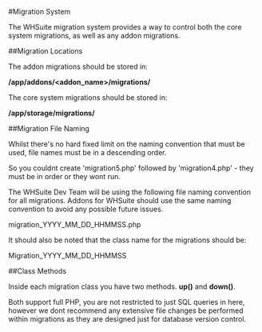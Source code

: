 #Migration System

The WHSuite migration system provides a way to control both the core system migrations, as well as any addon migrations.

##Migration Locations

The addon migrations should be stored in:

**/app/addons/<addon_name>/migrations/**

The core system migrations should be stored in:

**/app/storage/migrations/**

##Migration File Naming

Whilst there's no hard fixed limit on the naming convention that must be used, file names must be in a descending order.

So you couldnt create 'migration5.php' followed by 'migration4.php' - they must be in order or they wont run.

The WHSuite Dev Team will be using the following file naming convention for all migrations. Addons for WHSuite should use the same naming convention to avoid any possible future issues.

migration_YYYY_MM_DD_HHMMSS.php

It should also be noted that the class name for the migrations should be:

Migration_YYYY_MM_DD_HHMMSS

##Class Methods

Inside each migration class you have two methods. **up()** and **down()**.

Both support full PHP, you are not restricted to just SQL queries in here, however we dont recommend any extensive file changes be performed within migrations as they are designed just for database version control.

